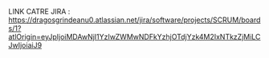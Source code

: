 LINK CATRE JIRA : https://dragosgrindeanu0.atlassian.net/jira/software/projects/SCRUM/boards/1?atlOrigin=eyJpIjoiMDAwNjI1YzIwZWMwNDFkYzhjOTdjYzk4M2IxNTkzZjMiLCJwIjoiaiJ9
